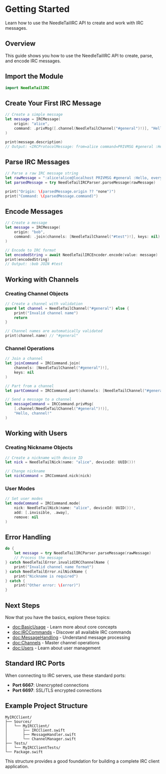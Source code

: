 # Getting Started

Learn how to use the NeedleTailIRC API to create and work with IRC messages.

## Overview

This guide shows you how to use the NeedleTailIRC API to create, parse, and encode IRC messages.

## Import the Module

```swift
import NeedleTailIRC
```

## Create Your First IRC Message

```swift
// Create a simple message
let message = IRCMessage(
    origin: "alice",
    command: .privMsg([.channel(NeedleTailChannel("#general")!)], "Hello, world!")
)

print(message.description)
// Output: <IRCProtocolMessage: from=alice command=PRIVMSG #general :Hello, world!>
```

## Parse IRC Messages

```swift
// Parse a raw IRC message string
let rawMessage = ":alice!alice@localhost PRIVMSG #general :Hello, everyone!"
let parsedMessage = try NeedleTailIRCParser.parseMessage(rawMessage)

print("Origin: \(parsedMessage.origin ?? "none")")
print("Command: \(parsedMessage.command)")
```

## Encode Messages

```swift
// Create a message
let message = IRCMessage(
    origin: "bob",
    command: .join(channels: [NeedleTailChannel("#test")!], keys: nil)
)

// Encode to IRC format
let encodedString = await NeedleTailIRCEncoder.encode(value: message)
print(encodedString)
// Output: :bob JOIN #test
```

## Working with Channels

### Creating Channel Objects

```swift
// Create a channel with validation
guard let channel = NeedleTailChannel("#general") else {
    print("Invalid channel name")
    return
}

// Channel names are automatically validated
print(channel.name) // "#general"
```

### Channel Operations

```swift
// Join a channel
let joinCommand = IRCCommand.join(
    channels: [NeedleTailChannel("#general")!],
    keys: nil
)

// Part from a channel
let partCommand = IRCCommand.part(channels: [NeedleTailChannel("#general")!])

// Send a message to a channel
let messageCommand = IRCCommand.privMsg(
    [.channel(NeedleTailChannel("#general")!)],
    "Hello, channel!"
)
```

## Working with Users

### Creating Nickname Objects

```swift
// Create a nickname with device ID
let nick = NeedleTailNick(name: "alice", deviceId: UUID())!

// Change nickname
let nickCommand = IRCCommand.nick(nick)
```

### User Modes

```swift
// Set user modes
let modeCommand = IRCCommand.mode(
    nick: NeedleTailNick(name: "alice", deviceId: UUID())!,
    add: [.invisible, .away],
    remove: nil
)
```

## Error Handling

```swift
do {
    let message = try NeedleTailIRCParser.parseMessage(rawMessage)
    // Process the message
} catch NeedleTailError.invalidIRCChannelName {
    print("Invalid channel name format")
} catch NeedleTailError.nilNickName {
    print("Nickname is required")
} catch {
    print("Other error: \(error)")
}
```

## Next Steps

Now that you have the basics, explore these topics:

- <doc:BasicUsage> - Learn more about core concepts
- <doc:IRCCommands> - Discover all available IRC commands
- <doc:MessageHandling> - Understand message processing
- <doc:Channels> - Master channel operations
- <doc:Users> - Learn about user management

## Standard IRC Ports

When connecting to IRC servers, use these standard ports:
- **Port 6667**: Unencrypted connections
- **Port 6697**: SSL/TLS encrypted connections

## Example Project Structure

```
MyIRCClient/
├── Sources/
│   └── MyIRCClient/
│       ├── IRCClient.swift
│       ├── MessageHandler.swift
│       └── ChannelManager.swift
├── Tests/
│   └── MyIRCClientTests/
└── Package.swift
```

This structure provides a good foundation for building a complete IRC client application.
